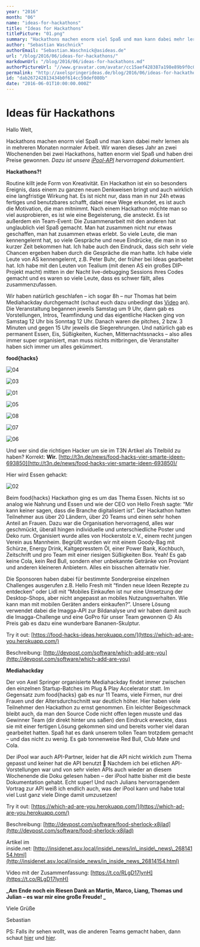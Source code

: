 ```yaml
---
year: "2016"
month: "06"
name: "ideas-for-hackathons"
title: "Ideas for Hackathons"
titlePicture: "01.png"
summary: "Hackathons machen enorm viel Spaß und man kann dabei mehr lernen als in mehreren Monaten normaler Arbeit. Wir waren dieses Jahr an zwei Wochenenden bei zwei Hackathons, hatten enorm viel Spaß und haben drei Preise gewonnen."
author: "Sebastian Waschnick"
authorEmail: "Sebastian.Waschnick@asideas.de"
url: "/blog/2016/06/ideas-for-hackathons/"
markdownUrl: "/blog/2016/06/ideas-for-hackathons.md"
authorPictureUrl: "//www.gravatar.com/avatar/cc15aef428387a198e89b9f0c0c1a965"
permalink: "http://axelspringerideas.de/blog/2016/06/ideas-for-hackathons/"
id: "dab267242813434b0f614cc59def080b"
date: "2016-06-01T10:00:00.000Z"
---
```

Ideas für Hackathons
====================

Hallo Welt,

Hackathons machen enorm viel Spaß und man kann dabei mehr lernen als in mehreren Monaten normaler Arbeit. Wir waren dieses Jahr an zwei Wochenenden bei zwei Hackathons, hatten enorm viel Spaß und haben drei Preise gewonnen. _Dazu ist unsere [iPool-API](http://www.ipool.asideas.de/) hervorragend dokumentiert._

**Hackathons?!**

Routine killt jede Form von Kreativität. Ein Hackathon ist ein so besonders Ereignis, dass einem zu ganzen neuen Denkweisen bringt und auch wirklich eine langfristige Wirkung hat. Es ist nicht nur, dass man in nur 24h etwas fertiges und benutzbares schafft, dabei neue Wege erkundet, es ist auch die Motivation, die man mitnimmt. Nach einem Hackathon möchte man so viel ausprobieren, es ist wie eine Begeisterung, die ansteckt. Es ist außerdem ein Team-Event: Die Zusammenarbeit mit den anderen hat unglaublich viel Spaß gemacht. Man hat zusammen nicht nur etwas geschaffen, man hat zusammen etwas erlebt. So viele Leute, die man kennengelernt hat, so viele Gespräche und neue Eindrücke, die man in so kurzer Zeit bekommen hat. Ich habe auch den Eindruck, dass sich sehr viele Chancen ergeben haben durch die Gespräche die man hatte. Ich habe viele Leute von AS kennengelernt, z.B. Peter Buhr, der früher bei Ideas gearbeitet hat. Ich habe mit den Leuten von Tealium (mit denen AS ein großes DIP-Projekt macht) mitten in der Nacht live-debugging Sessions ihres Codes gemacht und es waren so viele Leute, dass es schwer fällt, alles zusammenzufassen. 

Wir haben natürlich geschlafen – ich sogar 8h – nur Thomas hat beim Mediahackday durchgemacht (schaut euch dazu unbedingt das [Video](https://t.co/RLgD17lynH) an). Die Veranstaltung begannen jeweils Samstag um 9 Uhr, dann gab es Vorstellungen, Intros, Teamfindung und das eigentliche Hacken ging von Samstag 12 Uhr bis Sonntag 12 Uhr. Danach waren die pitches, 2 bzw. 3 Minuten und gegen 15 Uhr jeweils die Siegerehrungen. Und natürlich gab es permanent Essen, Eis, Süßigkeiten, Kuchen, Mitternachtssnacks – also alles immer super organisiert, man muss nichts mitbringen, die Veranstalter haben sich immer um alles gekümmert.

**food{hacks}**

![04](04.png)

![03](03.png)

![01](01.png)

![05](05.png)

![08](08.png)

![07](07.png)

![06](06.png)

Und wer sind die richtigen Hacker um sie im T3N Artikel als Titelbild zu haben? Korrekt: **Wir.** [http://t3n.de/news/food-hacks-vier-smarte-ideen-693850](http://t3n.de/news/food-hacks-vier-smarte-ideen-693850)/

Hier wird Essen gehackt:

![02](02.png)

Beim food{hacks} Hackathon ging es um das Thema Essen. Nichts ist so analog wie Nahrung und Essen und wie der CEO von Hello Fresh sagte: “Mir kann keiner sagen, dass die Branche digitalisiert ist”. Der Hackathon hatten Teilnehmer aus über 20 Ländern, über 20 Teams und einen sehr hohen Anteil an Frauen. Dazu war die Organisation hervorragend, alles war geschmückt, überall hingen individuelle und unterschiedliche Poster und Deko rum. Organisiert wurde alles von Hockerstolz e.V., einem recht jungen Verein aus Mannheim. Begrüßt wurden wir mit einem Goody-Bag mit Schürze, Energy Drink, Kaltgepresstem Öl, einer Power Bank, Kochbuch, Zeitschrift und pro Team mit einer riesigen Süßigkeiten Box. Yeah! Es gab keine Cola, kein Red Bull, sondern eher unbekannte Getränke von Proviant und anderen kleineren Anbietern. Alles ein bisschen alternativ hier.

Die Sponsoren haben dabei für bestimmte Sonderpreise einzelnen Challenges ausgerufen z.B. Hello Fresh mit “finden neue Ideen Rezepte zu entdecken” oder Lidl mit “Mobiles Einkaufen ist nur eine Umsetzung der Desktop-Shops, aber nicht angepasst an mobiles Nutzungsverhalten. Wie kann man mit mobilen Geräten anders einkaufen?”. Unsere Lösung verwendet dabei die Imagga-API zur Bildanalyse und wir haben damit auch die Imagga-Challenge und eine GoPro für unser Team gewonnen 😉 Als Preis gab es dazu eine wunderbare Bananen-Skulptur.   

Try it out: [https://food-hacks-ideas.herokuapp.com/](https://which-ad-are-you.herokuapp.com/)

Beschreibung: [http://devpost.com/software/which-add-are-you](http://devpost.com/software/which-add-are-you)

**Mediahackday**

Der von Axel Springer organisierte Mediahackday findet immer zwischen den einzelnen Startup-Batches im Plug & Play Accelerator statt. Im Gegensatz zum food{hacks} gab es nur 11 Teams, viele Firmen, nur drei Frauen und der Altersdurchschnitt war deutlich höher. Hier haben viele Teilnehmer den Hackathon zu ernst genommen. Ein leichter Beigeschmack bleibt auch, da man den Source Code nicht offen legen musste und das Gewinner Team (dir direkt hinter uns saßen) den Eindruck erweckte, dass sie mit einer fertigen Lösung gekommen sind und bereits vorher viel daran gearbeitet hatten. Spaß hat es dank unserem tollen Team trotzdem gemacht – und das nicht zu wenig. Es gab tonnenweise Red Bull, Club Mate und Cola.

Der iPool war auch API-Partner, leider hat die API nicht wirklich zum Thema gepasst und keiner hat die API benutzt 🙁 Nachdem ich bei etlichen API-Vorstellungen war und von sehr vielen APIs auch wieder an diesem Wochenende die Doku gelesen haben – der iPool hatte bisher mit die beste Dokumentation gehabt. Echt super! Und nach Julians hervorragendem Vortrag zur API weiß ich endlich auch, was der iPool kann und habe total viel Lust ganz viele Dinge damit umzusetzen!

Try it out: [https://which-ad-are-you.herokuapp.com/](https://which-ad-are-you.herokuapp.com/)

Beschreibung: [http://devpost.com/software/food-sherlock-x8jlad](http://devpost.com/software/food-sherlock-x8jlad)

Artikel im inside.net: [http://insidenet.asv.local/inside\_news/in\_inside\_news\_26814154.html](http://insidenet.asv.local/inside_news/in_inside_news_26814154.html)

Video mit der Zusammenfassung: [https://t.co/RLgD17lynH](https://t.co/RLgD17lynH)

**_Am Ende noch ein Riesen Dank an Martin, Marco, Liang, Thomas und Julian – es war mir eine große Freude! _**

Viele Grüße

Sebastian

PS: Falls ihr sehen wollt, was die anderen Teams gemacht haben, dann schaut [hier](http://food-hacks.devpost.com/submissions) und [hier](http://media-hackday-advertising-3541.devpost.com/submissions).